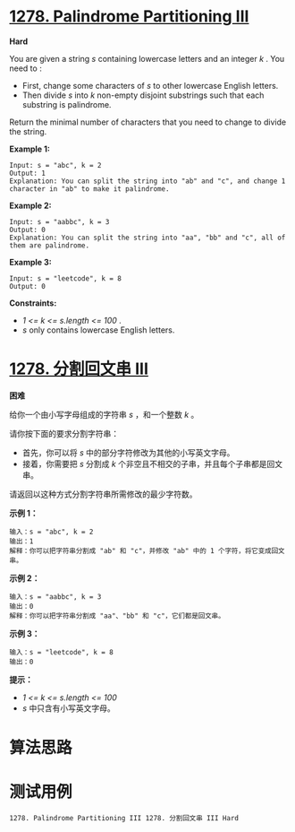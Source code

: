 # [1278. Palindrome Partitioning III][enTitle]

**Hard**

You are given a string  *s*  containing lowercase letters and an integer  *k* . You need to :

- First, change some characters of  *s*  to other lowercase English letters. 
- Then divide  *s*  into  *k*  non-empty disjoint substrings such that each substring is palindrome.

Return the minimal number of characters that you need to change to divide the string.



**Example 1:** 

```
Input: s = "abc", k = 2
Output: 1
Explanation: You can split the string into "ab" and "c", and change 1 character in "ab" to make it palindrome.

```

**Example 2:** 

```
Input: s = "aabbc", k = 3
Output: 0
Explanation: You can split the string into "aa", "bb" and "c", all of them are palindrome.
```

**Example 3:** 

```
Input: s = "leetcode", k = 8
Output: 0

```



**Constraints:** 

-  *1 <= k <= s.length <= 100* . 
-  *s*  only contains lowercase English letters.


# [1278. 分割回文串 III][cnTitle]

**困难**

给你一个由小写字母组成的字符串  *s* ，和一个整数  *k* 。

请你按下面的要求分割字符串：

- 首先，你可以将  *s*  中的部分字符修改为其他的小写英文字母。 
- 接着，你需要把  *s*  分割成  *k*  个非空且不相交的子串，并且每个子串都是回文串。

请返回以这种方式分割字符串所需修改的最少字符数。



**示例 1：** 

```
输入：s = "abc", k = 2
输出：1
解释：你可以把字符串分割成 "ab" 和 "c"，并修改 "ab" 中的 1 个字符，将它变成回文串。

```

**示例 2：** 

```
输入：s = "aabbc", k = 3
输出：0
解释：你可以把字符串分割成 "aa"、"bb" 和 "c"，它们都是回文串。
```

**示例 3：** 

```
输入：s = "leetcode", k = 8
输出：0

```



**提示：** 

-  *1 <= k <= s.length <= 100*  
-  *s*  中只含有小写英文字母。




# 算法思路

# 测试用例
```
1278. Palindrome Partitioning III 1278. 分割回文串 III Hard
```

[enTitle]: https://leetcode.com/problems/palindrome-partitioning-iii/
[cnTitle]: https://leetcode-cn.com/problems/palindrome-partitioning-iii/
